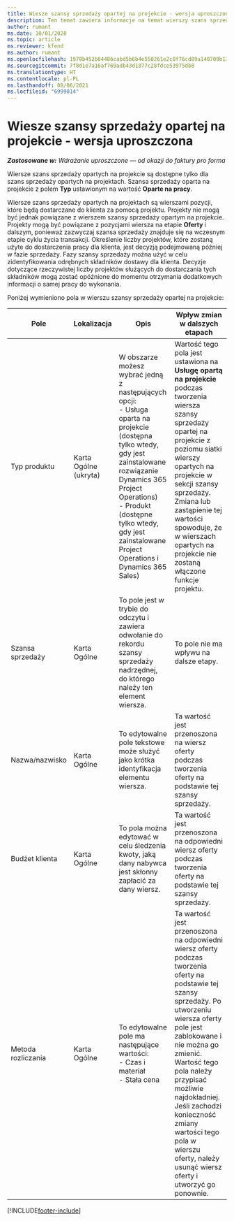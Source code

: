 ```yaml
---
title: Wiesze szansy sprzedaży opartej na projekcie - wersja uproszczona
description: Ten temat zawiera informacje na temat wierszy szans sprzedaży opartych na projekcie. (Pro)
author: rumant
ms.date: 10/01/2020
ms.topic: article
ms.reviewer: kfend
ms.author: rumant
ms.openlocfilehash: 1978b452b84486cabd5b6b4e550261e2c8f76cd89a140709b137ac184c8967c1
ms.sourcegitcommit: 7f8d1e7a16af769adb43d1877c28fdce53975db8
ms.translationtype: HT
ms.contentlocale: pl-PL
ms.lasthandoff: 08/06/2021
ms.locfileid: "6999014"
---
```

# <a name="project-based-opportunity-lines---lite"></a>Wiesze szansy sprzedaży opartej na projekcie - wersja uproszczona

_**Zastosowane w:** Wdrażanie uproszczone — od okazji do faktury pro forma_

Wiersze szans sprzedaży opartych na projekcie są dostępne tylko dla szans sprzedaży opartych na projektach. Szansa sprzedaży oparta na projekcie z polem **Typ** ustawionym na wartość **Oparte na pracy**.

Wiersze szans sprzedaży opartych na projektach są wierszami pozycji, które będą dostarczane do klienta za pomocą projektu. Projekty nie mogą być jednak powiązane z wierszem szansy sprzedaży opartym na projekcie. Projekty mogą być powiązane z pozycjami wiersza na etapie **Oferty** i dalszym, ponieważ zazwyczaj szansa sprzedaży znajduje się na wczesnym etapie cyklu życia transakcji. Określenie liczby projektów, które zostaną użyte do dostarczenia pracy dla klienta, jest decyzją podejmowaną później w fazie sprzedaży. Fazy szansy sprzedaży można użyć w celu zidentyfikowania odrębnych składników dostawy dla klienta. Decyzje dotyczące rzeczywistej liczby projektów służących do dostarczania tych składników mogą zostać opóźnione do momentu otrzymania dodatkowych informacji o samej pracy do wykonania.

Poniżej wymieniono pola w wierszu szansy sprzedaży opartej na projekcie:

| **Pole** | **Lokalizacja** | **Opis** | **Wpływ zmian w dalszych etapach** |
| --- | --- | --- | --- |
| Typ produktu | Karta Ogólne (ukryta) | W obszarze możesz wybrać jedną z następujących opcji:</br>- Usługa oparta na projekcie (dostępna tylko wtedy, gdy jest zainstalowane rozwiązanie Dynamics 365 Project Operations)</br>- Produkt (dostępne tylko wtedy, gdy jest zainstalowane Project Operations i Dynamics 365 Sales) | Wartość tego pola jest ustawiona na **Usługę opartą na projekcie** podczas tworzenia wiersza szansy sprzedaży opartej na projekcie z poziomu siatki wierszy opartych na projekcie w sekcji szansy sprzedaży. <br> Zmiana lub zastąpienie tej wartości spowoduje, że w wierszach opartych na projekcie nie zostaną włączone funkcje projektu. |
| Szansa sprzedaży | Karta Ogólne | To pole jest w trybie do odczytu i zawiera odwołanie do rekordu szansy sprzedaży nadrzędnej, do którego należy ten element wiersza. | To pole nie ma wpływu na dalsze etapy. |
| Nazwa/nazwisko | Karta Ogólne | To edytowalne pole tekstowe może służyć jako krótka identyfikacja elementu wiersza. | Ta wartość jest przenoszona na wiersz oferty podczas tworzenia oferty na podstawie tej szansy sprzedaży. |
| Budżet klienta | Karta Ogólne | To pola można edytować w celu śledzenia kwoty, jaką dany nabywca jest skłonny zapłacić za dany wiersz. | Ta wartość jest przenoszona na odpowiedni wiersz oferty podczas tworzenia oferty na podstawie tej szansy sprzedaży. |
| Metoda rozliczania | Karta Ogólne | To edytowalne pole ma następujące wartości:</br>- Czas i materiał</br>- Stała cena | Ta wartość jest przenoszona na odpowiedni wiersz oferty podczas tworzenia oferty na podstawie tej szansy sprzedaży. Po utworzeniu wiersza oferty pole jest zablokowane i nie można go zmienić. Wartość tego pola należy przypisać możliwie najdokładniej. Jeśli zachodzi konieczność zmiany wartości tego pola w wierszu oferty, należy usunąć wiersz oferty i utworzyć go ponownie. |


[!INCLUDE[footer-include](../../includes/footer-banner.md)]